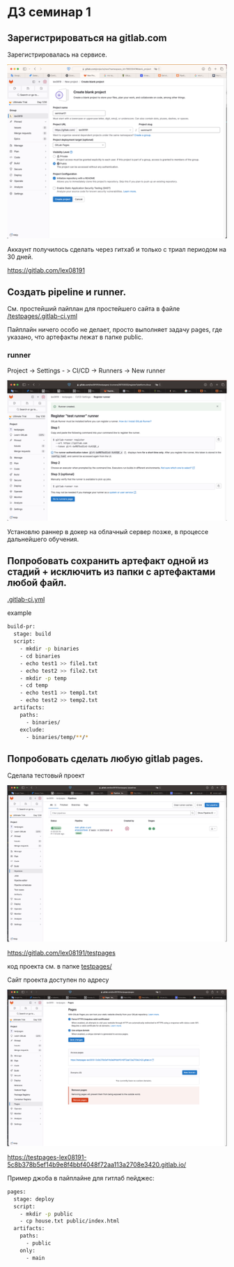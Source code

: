 # ДЗ семинар 1

## Зарегистрироваться на gitlab.com

Зарегистрировалась на сервисе.

![create-new-blank-pr.png](./img/create-new-blank-pr.png)

Аккаунт получилось сделать через гитхаб и только с триал периодом на 30 дней.

https://gitlab.com/lex08191

## Создать pipeline и runner.

См. простейший пайплан для простейшего сайта в файле [/testpages/.gitlab-ci.yml](./testpages/.gitlab-ci.yml)

Пайплайн ничего особо не делает, просто выполняет задачу pages, где указано, что артефакты лежат в папке public.

### runner

Project -> Settings - > CI/CD -> Runners -> New runner

![](./img/runner-created.png)

Установлю раннер в докер на облачный сервер позже, в процессе дальнейшего обучения.

## Попробовать сохранить артефакт одной из стадий + исключить из папки с артефактами любой файл.

[.gitlab-ci.yml](./.gitlab-ci.yml)

example

```bash
build-pr:
  stage: build
  script:
    - mkdir -p binaries
    - cd binaries
    - echo test1 >> file1.txt
    - echo test2 >> file2.txt
    - mkdir -p temp
    - cd temp
    - echo test1 >> temp1.txt
    - echo test2 >> temp2.txt
  artifacts:
    paths:
      - binaries/
    exclude:
      - binaries/temp/**/*
```

## Попробовать сделать любую gitlab pages.

Сделала тестовый проект

![run-pipeline-test-pages.png](./img/run-pipeline-test-pages.png)

https://gitlab.com/lex08191/testpages

код проекта см. в папке [testpages/](./testpages/)

Сайт проекта доступен по адресу

![access-pages-url.png](./img/access-pages-url.png)

https://testpages-lex08191-5c8b378b5ef14b9e8f4bbf4048f72aa113a2708e3420.gitlab.io/

Пример джоба в пайплайне для гитлаб пейджес:

```bash
pages:
  stage: deploy
  script:
    - mkdir -p public
    - cp house.txt public/index.html
  artifacts:
    paths:
      - public
    only:
      - main
```
